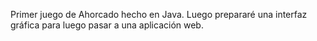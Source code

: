 Primer juego de Ahorcado hecho en Java. Luego prepararé una interfaz gráfica para luego pasar a una aplicación web.
